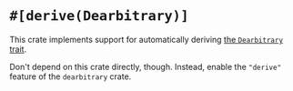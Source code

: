 # `#[derive(Dearbitrary)]`

This crate implements support for automatically deriving [the `Dearbitrary`
trait](https://docs.rs/dearbitrary/*/dearbitrary/trait.Dearbitrary.html).

Don't depend on this crate directly, though. Instead, enable the `"derive"`
feature of the `dearbitrary` crate.
